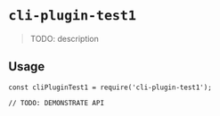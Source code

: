 # `cli-plugin-test1`

> TODO: description

## Usage

```
const cliPluginTest1 = require('cli-plugin-test1');

// TODO: DEMONSTRATE API
```
